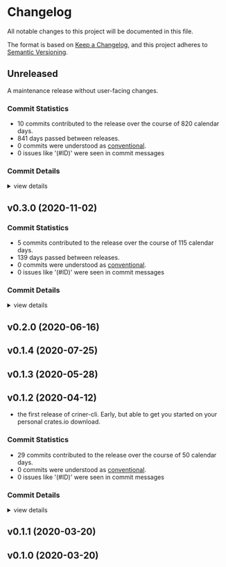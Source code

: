# Changelog

All notable changes to this project will be documented in this file.

The format is based on [Keep a Changelog](https://keepachangelog.com/en/1.0.0/),
and this project adheres to [Semantic Versioning](https://semver.org/spec/v2.0.0.html).

## Unreleased

A maintenance release without user-facing changes.

### Commit Statistics

<csr-read-only-do-not-edit/>

 - 10 commits contributed to the release over the course of 820 calendar days.
 - 841 days passed between releases.
 - 0 commits were understood as [conventional](https://www.conventionalcommits.org).
 - 0 issues like '(#ID)' were seen in commit messages

### Commit Details

<csr-read-only-do-not-edit/>

<details><summary>view details</summary>

 * **Uncategorized**
    - Upgrade `git2`, `crates-index-diff` and `prodash`. ([`09fb11f`](https://github.com/the-lean-crate/criner/commit/09fb11f4077b8426aadc139fe8d72dfdf6d65bbe))
    - Upgrade clap ([`f54286f`](https://github.com/the-lean-crate/criner/commit/f54286f7b76ac8f5daf5d4d13670347ce79fbe08))
    - Merge branch 'upgrade-index-diff' ([`85e0ca1`](https://github.com/the-lean-crate/criner/commit/85e0ca1b4c9e8abefc450fca89e1f6d8b5c9d17e))
    - Add a flag to skip downloading the database entirely ([`c8908bf`](https://github.com/the-lean-crate/criner/commit/c8908bf5356626e4cfd0f0a7ddd24cd9b6f96e09))
    - Fix deprectation warnings ([`2af218b`](https://github.com/the-lean-crate/criner/commit/2af218bb173f9887151f33b3d8395df6e1cddd94))
    - Fix all of the time::format descriptions to v0.3 ([`25a6416`](https://github.com/the-lean-crate/criner/commit/25a64167c340b61a8f25db79293f910bf452b744))
    - Upgrade to latest time/prodash at the loss of local time support ([`1100c83`](https://github.com/the-lean-crate/criner/commit/1100c830a8a9bf21c60d8e65f19953e71fa752ef))
    - Upgrade to latest clap ([`9302abc`](https://github.com/the-lean-crate/criner/commit/9302abc18056fe249f42bcdd006970543c7ecb12))
    - Dependency upgrade ([`6089587`](https://github.com/the-lean-crate/criner/commit/6089587fd23645ba16590eb639cbcd9eae7228d1))
    - Cargo clippy ([`d285e06`](https://github.com/the-lean-crate/criner/commit/d285e0609eb699bfb164d584ca44a99dbe2c8d71))
</details>

## v0.3.0 (2020-11-02)

### Commit Statistics

<csr-read-only-do-not-edit/>

 - 5 commits contributed to the release over the course of 115 calendar days.
 - 139 days passed between releases.
 - 0 commits were understood as [conventional](https://www.conventionalcommits.org).
 - 0 issues like '(#ID)' were seen in commit messages

### Commit Details

<csr-read-only-do-not-edit/>

<details><summary>view details</summary>

 * **Uncategorized**
    - Fix build ([`257a601`](https://github.com/the-lean-crate/criner/commit/257a60192d6543648e6684b07a40024b8f894957))
    - Upgrade to prodash 10 ([`72cccf7`](https://github.com/the-lean-crate/criner/commit/72cccf77a5e228fdbbe7ee60c75f1db5f3ad1a37))
    - Replace structopt with Clap 3 ([`c2313b3`](https://github.com/the-lean-crate/criner/commit/c2313b3601e8a848ae68f42301a3f113bdd807af))
    - Allow for more screenspace via rustfmt config file ([`50dcbac`](https://github.com/the-lean-crate/criner/commit/50dcbac5a4c629dbd292c5b57e222a171299d985))
    - Upgrade to prodash 7.0 ([`83d8029`](https://github.com/the-lean-crate/criner/commit/83d8029d782e7d3a6780f66d7383c83c95df3c26))
</details>

## v0.2.0 (2020-06-16)

## v0.1.4 (2020-07-25)

## v0.1.3 (2020-05-28)

## v0.1.2 (2020-04-12)

* the first release of criner-cli. Early, but able to get you started on your personal crates.io download.

### Commit Statistics

<csr-read-only-do-not-edit/>

 - 29 commits contributed to the release over the course of 50 calendar days.
 - 0 commits were understood as [conventional](https://www.conventionalcommits.org).
 - 0 issues like '(#ID)' were seen in commit messages

### Commit Details

<csr-read-only-do-not-edit/>

<details><summary>view details</summary>

 * **Uncategorized**
    - Add default value for db-path ([`dbffa6b`](https://github.com/the-lean-crate/criner/commit/dbffa6bf807e879b67bfbf3f1fbf396a0f60ba88))
    - More efficient drawing on idle, putting CPU usage to half or a third. ([`5b34d88`](https://github.com/the-lean-crate/criner/commit/5b34d88fad62cbf58cecf713374579dcfb047ac3))
    - Very first sketch on how to schedule something every 24h ([`6046420`](https://github.com/the-lean-crate/criner/commit/604642096b84ebcb2d7bb600fce054795179aa3e))
    - More stable gui experience ([`a798b1f`](https://github.com/the-lean-crate/criner/commit/a798b1fb46c3e4d5d32c5207543d42d9f37ca782))
    - Don't write 'yanked …' message, it's log spamming ([`bc2cff6`](https://github.com/the-lean-crate/criner/commit/bc2cff6f0e5c78c2b383a9bcf79e847224cf0008))
    - Make aliases more obvious, increase scrollback buffer size ([`2fb5fb1`](https://github.com/the-lean-crate/criner/commit/2fb5fb120aa569f798bf2f4cb938114fa98021c1))
    - Don't create commits if there was no change, save unnecessary history ([`d7b9c61`](https://github.com/the-lean-crate/criner/commit/d7b9c61cb2278cc0e866cf152a5c8f1781532adf))
    - Some more FPS by default, we can afford it ([`abaeb61`](https://github.com/the-lean-crate/criner/commit/abaeb617b6965c6200fd43368747d7dc45afe2fe))
    - Always initialize an env-logger for non-gui subcommands ([`0898d52`](https://github.com/the-lean-crate/criner/commit/0898d52affcf470807df7d86110d5f030f46b46a))
    - Separate processing and reporting stage, which works due to avoiding… ([`e871dfb`](https://github.com/the-lean-crate/criner/commit/e871dfbbf8326a71b1cebcd51db63db2c81073a5))
    - Since we cannot spawn futures with statements, bundle… ([`c40aa25`](https://github.com/the-lean-crate/criner/commit/c40aa25dab665188094dac24a5b645191d0d9be5))
    - Add support for globbing to limit runtime of reporting ([`79bd2e3`](https://github.com/the-lean-crate/criner/commit/79bd2e31d0e01d67943b6e71253cbe89411ec789))
    - Allow to run the reporting stage separately, to allow turning it off ([`0841822`](https://github.com/the-lean-crate/criner/commit/0841822d6e3e405e96b5a1a47dcc687191ee8e8b))
    - Allow passing options on how often to run stages to CLI ([`e6ad22e`](https://github.com/the-lean-crate/criner/commit/e6ad22ee98305e3bea5c04fc16ca8511f4875060))
    - Automatically turn on the logger in no-gui, but allow people to override it ([`b5e74b6`](https://github.com/the-lean-crate/criner/commit/b5e74b61fd2cd2301741117a43d8cd7fa292880b))
    - First part of exporting crate versions ([`ee2dfa5`](https://github.com/the-lean-crate/criner/commit/ee2dfa5539ee455a1fce43a4ca4f0fa84004005c))
    - Frame for exporting an sqlite database into a clearer form ([`0394e86`](https://github.com/the-lean-crate/criner/commit/0394e86193904018ef082d7e06e895607c6b7c1f))
    - Control intervals from the command-line ([`d478bc5`](https://github.com/the-lean-crate/criner/commit/d478bc5f539a19632aaccee6d1218e4e653fe10c))
    - Spawn cpu+output  bound processors (for now dummy ones) ([`896de2b`](https://github.com/the-lean-crate/criner/commit/896de2b1e52de55beaf73107b92dbea509715d78))
    - Fix args ([`2d9bea9`](https://github.com/the-lean-crate/criner/commit/2d9bea983b5baffa6f34b261af66106919f3c4d2))
    - Prepare for CPU bound processors ([`a928d27`](https://github.com/the-lean-crate/criner/commit/a928d274eeb72003de43daf5cf54b041ab438ecd))
    - Let processing stage handle its own workers ([`d8d640d`](https://github.com/the-lean-crate/criner/commit/d8d640ddd3ebf6cd264f86d5fd3d2b8ac4ad944d))
    - Extract engine runner ([`cdd2c0e`](https://github.com/the-lean-crate/criner/commit/cdd2c0ee03d81e6e09c52ffe191b59bd8ba33c79))
    - First migration ([`fd30e97`](https://github.com/the-lean-crate/criner/commit/fd30e97e55dd37b7e8e6e9ae979d56ac6cbfadbd))
    - Initial version of migration command ([`b149866`](https://github.com/the-lean-crate/criner/commit/b1498662841844b451c3240f340224d35116d9f9))
    - Store downloads only in assets directory, now part of the DB ([`dc4d7aa`](https://github.com/the-lean-crate/criner/commit/dc4d7aa59539d4c0c23cfa80624061685916f392))
    - First rough CLI startup ([`cfb6eb5`](https://github.com/the-lean-crate/criner/commit/cfb6eb53c80cc31a5664bb640314b42eac547315))
    - Prepare criner-only CLI ([`4d5a235`](https://github.com/the-lean-crate/criner/commit/4d5a2354b90ea9f243cae8a248f2ca8fcc36dc44))
    - Initial commit as copy from crates-io-cli ([`2dfefdf`](https://github.com/the-lean-crate/criner/commit/2dfefdf902c1bea243489f9deebce95c8bc8b4ac))
</details>

## v0.1.1 (2020-03-20)

## v0.1.0 (2020-03-20)

